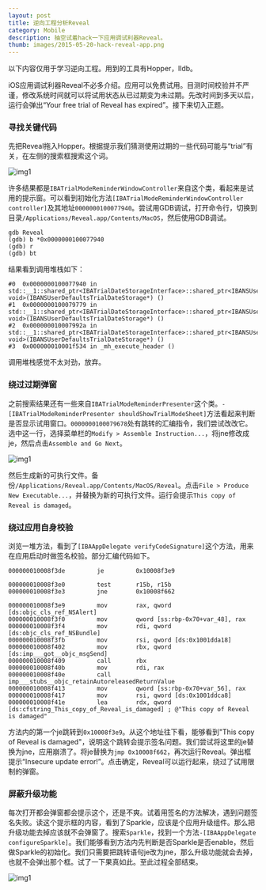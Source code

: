 ```yaml
---
layout: post
title: 逆向工程分析Reveal
category: Mobile
description: 抽空试着hack一下应用调试利器Reveal。
thumb: images/2015-05-20-hack-reveal-app.png
---
```


以下内容仅用于学习逆向工程。用到的工具有Hopper，lldb。

iOS应用调试利器Reveal不必多介绍。应用可以免费试用。目测时间校验并不严谨，修改系统时间就可以将试用状态从已过期变为未过期。先改时间到多天以后，运行会弹出“Your free trial of Reveal has expired”。接下来切入正题。

### 寻找关键代码

先把Reveal拖入Hopper。根据提示我们猜测使用过期的一些代码可能与“trial”有关，在左侧的搜索框搜索这个词。

![img1](//dn-johnwong.qbox.me/images/2015-05-20-hack-reveal-app-01.png)

许多结果都是`IBATrialModeReminderWindowController`来自这个类，看起来是试用的提示窗。可以看到初始化方法`[IBATrialModeReminderWindowController controller]`及其地址`0000000100077940`。尝试用GDB调试，打开命令行，切换到目录`/Applications/Reveal.app/Contents/MacOS`，然后使用GDB调试。

```
gdb Reveal
(gdb) b *0x0000000100077940
(gdb) r
(gdb) bt
```

结果看到调用堆栈如下：

```
#0  0x0000000100077940 in std::__1::shared_ptr<IBATrialDateStorageInterface>::shared_ptr<IBANSUserDefaultsTrialDateStorage, void>(IBANSUserDefaultsTrialDateStorage*) ()
#1  0x0000000100079779 in std::__1::shared_ptr<IBATrialDateStorageInterface>::shared_ptr<IBANSUserDefaultsTrialDateStorage, void>(IBANSUserDefaultsTrialDateStorage*) ()
#2  0x000000010007992a in std::__1::shared_ptr<IBATrialDateStorageInterface>::shared_ptr<IBANSUserDefaultsTrialDateStorage, void>(IBANSUserDefaultsTrialDateStorage*) ()
#3  0x000000010001f534 in _mh_execute_header ()
```

调用堆栈感觉不太对劲，放弃。

### 绕过过期弹窗

之前搜索结果还有一些来自`IBATrialModeReminderPresenter`这个类。`-[IBATrialModeReminderPresenter shouldShowTrialModeSheet]`方法看起来判断是否显示试用窗口。`0000000100079678`处有跳转的汇编指令，我们尝试改改它。选中这一行，选择菜单栏的`Modify > Assemble Instruction...`，将jne修改成je，然后点击`Assemble and Go Next`。

![img1](//dn-johnwong.qbox.me/images/2015-05-20-hack-reveal-app-02.png)

然后生成新的可执行文件。备份`/Applications/Reveal.app/Contents/MacOS/Reveal`。点击`File > Produce New Executable...`，并替换为新的可执行文件。运行会提示`This copy of Reveal is damaged`。

### 绕过应用自身校验

浏览一堆方法，看到了`[IBAAppDelegate verifyCodeSignature]`这个方法，用来在应用启动时做签名校验。部分汇编代码如下。

```
000000010008f3de         je         0x10008f3e9

000000010008f3e0         test       r15b, r15b
000000010008f3e3         jne        0x10008f662

000000010008f3e9         mov        rax, qword [ds:objc_cls_ref_NSAlert]
000000010008f3f0         mov        qword [ss:rbp-0x70+var_48], rax
000000010008f3f4         mov        rdi, qword [ds:objc_cls_ref_NSBundle]
000000010008f3fb         mov        rsi, qword [ds:0x1001dda18]
000000010008f402         mov        rbx, qword [ds:imp___got__objc_msgSend]
000000010008f409         call       rbx
000000010008f40b         mov        rdi, rax
000000010008f40e         call       imp___stubs__objc_retainAutoreleasedReturnValue
000000010008f413         mov        qword [ss:rbp-0x70+var_56], rax
000000010008f417         mov        rsi, qword [ds:0x1001ddca8]
000000010008f41e         lea        rdx, qword [ds:cfstring_This_copy_of_Reveal_is_damaged] ; @"This copy of Reveal is damaged"
```

方法内的第一个je跳转到`0x10008f3e9`。从这个地址往下看，能够看到"This copy of Reveal is damaged"，说明这个跳转会提示签名问题。我们尝试将这里的je替换为jne，应用崩溃了。将je替换为`jmp 0x10008f662`，再次运行Reveal。弹出框提示“Insecure update error!”。点击确定，Reveal可以运行起来，绕过了试用限制的弹窗。

### 屏蔽升级功能

每次打开都会弹窗都会提示这个，还是不爽。试着用签名的方法解决，遇到问题签名失败。读这个提示框的内容，看到了Sparkle，应该是个应用升级组件。那么把升级功能去掉应该就不会弹窗了。搜索`Sparkle`，找到一个方法`-[IBAAppDelegate configureSparkle]`。我们能够看到方法内先判断是否Sparkle是否enable，然后做Sparkle的初始化。我们只需要把跳转语句je改为jne，那么升级功能就会去掉，也就不会弹出那个框。试了一下果真如此。至此过程全部结束。

![img1](//dn-johnwong.qbox.me/images/2015-05-20-hack-reveal-app-03.png)
